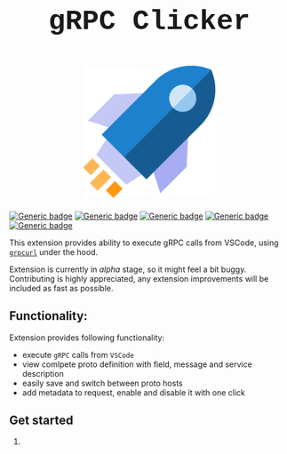 # <p  align="center" style="font-family:courier;font-size:180%" size=212px> gRPC Clicker </p>

<p align="center">
<img align="center" style="padding-left: 10px; padding-right: 10px; padding-bottom: 10px;" width="238px" height="238px" src="images/view.svg" /> 
</p>

[![Generic badge](https://img.shields.io/badge/LICENSE-MIT-orange.svg)](LICENSE)
[![Generic badge](https://img.shields.io/badge/VSCode-marketplace-blue.svg)]()
[![Generic badge](https://img.shields.io/badge/GitHub-repository-black.svg)]()
[![Generic badge](https://img.shields.io/badge/VERSION-0.0.1-cyan.svg)]()
[![Generic badge](https://img.shields.io/badge/DONATIONS-nano-green.svg)]()

This extension provides ability to execute gRPC calls from VSCode, using [`grpcurl`](https://github.com/fullstorydev/grpcurl) under the hood.

Extension is currently in *alpha* stage, so it might feel a bit buggy. Contributing is highly appreciated, any extension improvements will be included as fast as possible.

## Functionality:

Extension provides following functionality:

- execute `gRPC` calls from `VSCode`
- view comlpete proto definition with field, message and service description
- easily save and switch between proto hosts
- add metadata to request, enable and disable it with one click

## Get started

1)